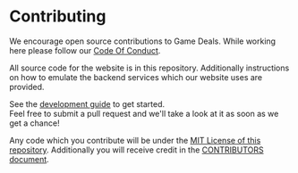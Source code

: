 # Contributing

We encourage open source contributions to Game Deals. While working here please follow our [Code Of Conduct](./CODE-OF-CONDUCT.md).

All source code for the website is in this repository. Additionally instructions on how to emulate
the backend services which our website uses are provided.

See the [development guide](https://github.com/WWPOL/Game-Deals#development) to get started.  
Feel free to submit a pull request and we'll take a look at it as soon as we get a chance!

Any code which you contribute will be under the [MIT License of this repository](./LICENSE). Additionally you will receive credit in the [CONTRIBUTORS document](./CONTRIBUTORS.md).
